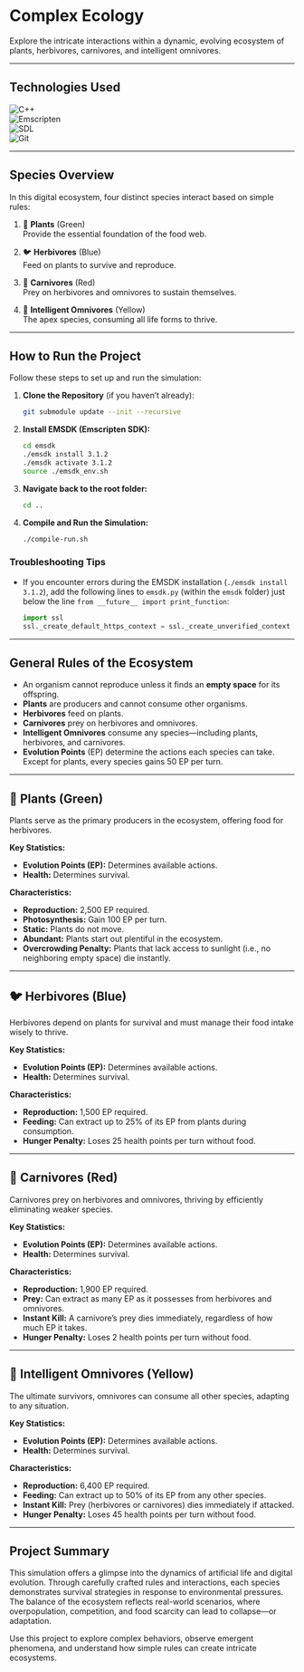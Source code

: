 
# **Complex Ecology**  
Explore the intricate interactions within a dynamic, evolving ecosystem of plants, herbivores, carnivores, and intelligent omnivores.  

---

## **Technologies Used**  

![C++](https://img.shields.io/badge/Language-C++-blue)  
![Emscripten](https://img.shields.io/badge/Compiler-Emscripten-orange)  
![SDL](https://img.shields.io/badge/Graphics-SDL2-red)  
![Git](https://img.shields.io/badge/VersionControl-Git-lightgrey)

---

## **Species Overview**

In this digital ecosystem, four distinct species interact based on simple rules:

1. 🌿 **Plants** (Green)  
   Provide the essential foundation of the food web.
   
2. 🐦 **Herbivores** (Blue)  
   Feed on plants to survive and reproduce.
   
3. 🦊 **Carnivores** (Red)  
   Prey on herbivores and omnivores to sustain themselves.
   
4. 🧠 **Intelligent Omnivores** (Yellow)  
   The apex species, consuming all life forms to thrive.

---

## **How to Run the Project**

Follow these steps to set up and run the simulation:

1. **Clone the Repository** (if you haven’t already):
   ```bash
   git submodule update --init --recursive
   ```

2. **Install EMSDK (Emscripten SDK):**
   ```bash
   cd emsdk
   ./emsdk install 3.1.2
   ./emsdk activate 3.1.2
   source ./emsdk_env.sh
   ```

3. **Navigate back to the root folder:**
   ```bash
   cd ..
   ```

4. **Compile and Run the Simulation:**
   ```bash
   ./compile-run.sh
   ```

### **Troubleshooting Tips**

- If you encounter errors during the EMSDK installation (`./emsdk install 3.1.2`), add the following lines to `emsdk.py` (within the `emsdk` folder) just below the line `from __future__ import print_function`:
   ```python
   import ssl
   ssl._create_default_https_context = ssl._create_unverified_context
   ```

---

## **General Rules of the Ecosystem**

- An organism cannot reproduce unless it finds an **empty space** for its offspring.
- **Plants** are producers and cannot consume other organisms.
- **Herbivores** feed on plants.
- **Carnivores** prey on herbivores and omnivores.
- **Intelligent Omnivores** consume any species—including plants, herbivores, and carnivores.
- **Evolution Points** (EP) determine the actions each species can take. Except for plants, every species gains 50 EP per turn.

---

## 🌿 **Plants (Green)**

Plants serve as the primary producers in the ecosystem, offering food for herbivores.

**Key Statistics:**
- **Evolution Points (EP):** Determines available actions.
- **Health:** Determines survival.

**Characteristics:**
- **Reproduction:** 2,500 EP required.
- **Photosynthesis:** Gain 100 EP per turn.
- **Static:** Plants do not move.
- **Abundant:** Plants start out plentiful in the ecosystem.
- **Overcrowding Penalty:** Plants that lack access to sunlight (i.e., no neighboring empty space) die instantly.

---

## 🐦 **Herbivores (Blue)**

Herbivores depend on plants for survival and must manage their food intake wisely to thrive.

**Key Statistics:**
- **Evolution Points (EP):** Determines available actions.
- **Health:** Determines survival.

**Characteristics:**
- **Reproduction:** 1,500 EP required.
- **Feeding:** Can extract up to 25% of its EP from plants during consumption.
- **Hunger Penalty:** Loses 25 health points per turn without food.

---

## 🦊 **Carnivores (Red)**

Carnivores prey on herbivores and omnivores, thriving by efficiently eliminating weaker species.

**Key Statistics:**
- **Evolution Points (EP):** Determines available actions.
- **Health:** Determines survival.

**Characteristics:**
- **Reproduction:** 1,900 EP required.
- **Prey:** Can extract as many EP as it possesses from herbivores and omnivores.
- **Instant Kill:** A carnivore’s prey dies immediately, regardless of how much EP it takes.
- **Hunger Penalty:** Loses 2 health points per turn without food.

---

## 🧠 **Intelligent Omnivores (Yellow)**

The ultimate survivors, omnivores can consume all other species, adapting to any situation.

**Key Statistics:**
- **Evolution Points (EP):** Determines available actions.
- **Health:** Determines survival.

**Characteristics:**
- **Reproduction:** 6,400 EP required.
- **Feeding:** Can extract up to 50% of its EP from any other species.
- **Instant Kill:** Prey (herbivores or carnivores) dies immediately if attacked.
- **Hunger Penalty:** Loses 45 health points per turn without food.

---

## **Project Summary**

This simulation offers a glimpse into the dynamics of artificial life and digital evolution. Through carefully crafted rules and interactions, each species demonstrates survival strategies in response to environmental pressures. The balance of the ecosystem reflects real-world scenarios, where overpopulation, competition, and food scarcity can lead to collapse—or adaptation. 

Use this project to explore complex behaviors, observe emergent phenomena, and understand how simple rules can create intricate ecosystems.
